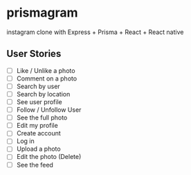 # prismagram
instagram clone with Express + Prisma + React + React native

## User Stories

- [ ] Like / Unlike a photo
- [ ] Comment on a photo
- [ ] Search by user
- [ ] Search by location
- [ ] See user profile
- [ ] Follow / Unfollow User
- [ ] See the full photo
- [ ] Edit my profile
- [ ] Create account
- [ ] Log in
- [ ] Upload a photo
- [ ] Edit the photo (Delete)
- [ ] See the feed
